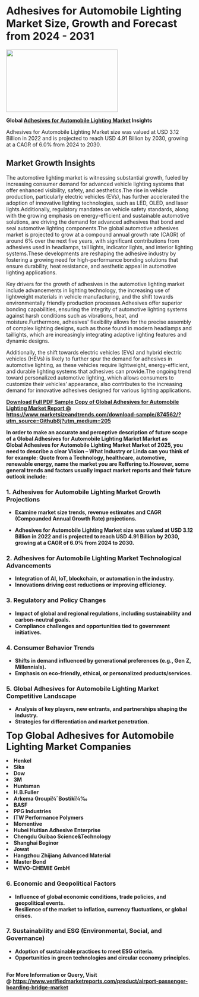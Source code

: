 <H1>Adhesives for Automobile Lighting Market Size, Growth and Forecast from 2024 - 2031</H1><img class="aligncenter size-medium wp-image-584254" src="https://thirdeyenews.in/wp-content/uploads/2024/09/Global-Market-Research-300x168.jpeg" alt="" width="300" height="168" /><p><strong>Global&nbsp;<a href="https://www.marketsizeandtrends.com/download-sample/874562/?utm_source=Github8j?utm_medium=205">Adhesives for Automobile Lighting Market</a> Insights</strong></p><p>Adhesives for Automobile Lighting Market size was valued at USD 3.12 Billion in 2022 and is projected to reach USD 4.91 Billion by 2030, growing at a CAGR of 6.0% from 2024 to 2030.</p><p><h2>Market Growth Insights</h2> <p>The automotive lighting market is witnessing substantial growth, fueled by increasing consumer demand for advanced vehicle lighting systems that offer enhanced visibility, safety, and aesthetics.The rise in vehicle production, particularly electric vehicles (EVs), has further accelerated the adoption of innovative lighting technologies, such as LED, OLED, and laser lights.Additionally, regulatory mandates on vehicle safety standards, along with the growing emphasis on energy-efficient and sustainable automotive solutions, are driving the demand for advanced adhesives that bond and seal automotive lighting components.The global automotive adhesives market is projected to grow at a compound annual growth rate (CAGR) of around 6% over the next five years, with significant contributions from adhesives used in headlamps, tail lights, indicator lights, and interior lighting systems.These developments are reshaping the adhesive industry by fostering a growing need for high-performance bonding solutions that ensure durability, heat resistance, and aesthetic appeal in automotive lighting applications.</p> <p><strong><a href="#"></a></strong></p> <p>Key drivers for the growth of adhesives in the automotive lighting market include advancements in lighting technology, the increasing use of lightweight materials in vehicle manufacturing, and the shift towards environmentally friendly production processes.Adhesives offer superior bonding capabilities, ensuring the integrity of automotive lighting systems against harsh conditions such as vibrations, heat, and moisture.Furthermore, adhesives' flexibility allows for the precise assembly of complex lighting designs, such as those found in modern headlamps and taillights, which are increasingly integrating adaptive lighting features and dynamic designs.</p> <p>Additionally, the shift towards electric vehicles (EVs) and hybrid electric vehicles (HEVs) is likely to further spur the demand for adhesives in automotive lighting, as these vehicles require lightweight, energy-efficient, and durable lighting systems that adhesives can provide.The ongoing trend toward personalized automotive lighting, which allows consumers to customize their vehicles’ appearance, also contributes to the increasing demand for innovative adhesives designed for various lighting applications.</p> <p><strong><a href="#"></p><p><span class=""><strong>Download Full PDF Sample Copy of Global Adhesives for Automobile Lighting Market Report</strong> @ <a href="https://www.marketsizeandtrends.com/download-sample/874562/?utm_source=Github8j?utm_medium=205" target="_blank">https://www.marketsizeandtrends.com/download-sample/874562/?utm_source=Github8j?utm_medium=205</a></span></p><p>In order to make an accurate and perceptive description of future scope of a Global&nbsp;Adhesives for Automobile Lighting Market Market as Global&nbsp;Adhesives for Automobile Lighting Market Market of 2025, you need to describe a clear Vision &ndash; What Industry or Linda can you think of for example: Quote from a Technology, healthcare, automotive, renewable energy, name the market you are Reffering to.However, some general trends and factors usually impact market reports and their future outlook include:</p><h3>1.&nbsp;<strong>Adhesives for Automobile Lighting Market Growth Projections</strong></h3><ul><li>Examine market size trends, revenue estimates and CAGR (Compounded Annual Growth Rate) projections.</li><li><p>Adhesives for Automobile Lighting Market size was valued at USD 3.12 Billion in 2022 and is projected to reach USD 4.91 Billion by 2030, growing at a CAGR of 6.0% from 2024 to 2030.</p></li></ul><h3>2.&nbsp;<strong>Adhesives for Automobile Lighting Market Technological Advancements</strong></h3><ul><li>Integration of AI, IoT, blockchain, or automation in the industry.</li><li>Innovations driving cost reductions or improving efficiency.</li></ul><h3>3.&nbsp;<strong>Regulatory and Policy Changes</strong></h3><ul><li>Impact of global and regional regulations, including sustainability and carbon-neutral goals.</li><li>Compliance challenges and opportunities tied to government initiatives.</li></ul><h3>4.&nbsp;<strong>Consumer Behavior Trends</strong></h3><ul><li>Shifts in demand influenced by generational preferences (e.g., Gen Z, Millennials).</li><li>Emphasis on eco-friendly, ethical, or personalized products/services.</li></ul><h3>5.&nbsp;<strong>Global Adhesives for Automobile Lighting Market Competitive Landscape</strong></h3><ul><li>Analysis of key players, new entrants, and partnerships shaping the industry.</li><li>Strategies for differentiation and market penetration.</li></ul><p data-pm-slice="1 1 []"><span style="color: inherit; font-family: inherit; font-size: 25px;">Top Global Adhesives for Automobile Lighting Market Companies</span></p><div class="" data-test-id=""><p><li>Henkel</li><li> Sika</li><li> Dow</li><li> 3M</li><li> Huntsman</li><li> H.B.Fuller</li><li> Arkema Groupï¼ˆBostikï¼‰</li><li> BASF</li><li> PPG Industries</li><li> ITW Performance Polymers</li><li> Momentive</li><li> Hubei Huitian Adhesive Enterprise</li><li> Chengdu Guibao Science&Technology</li><li> Shanghai Beginor</li><li> Jowat</li><li> Hangzhou Zhijiang Advanced Material</li><li> Master Bond</li><li> WEVO-CHEMIE GmbH</li></p></div><h3>6.&nbsp;<strong>Economic and Geopolitical Factors</strong></h3><ul><li>Influence of global economic conditions, trade policies, and geopolitical events.</li><li>Resilience of the market to inflation, currency fluctuations, or global crises.</li></ul><h3>7.&nbsp;<strong>Sustainability and ESG (Environmental, Social, and Governance)</strong></h3><ul><li>Adoption of sustainable practices to meet ESG criteria.</li><li>Opportunities in green technologies and circular economy principles.</li></ul><h2><strong style="font-size: 14px;">For More Information or Query, Visit @&nbsp;</strong><a style="background-color: #ffffff; font-size: 14px;" href="https://www.marketsizeandtrends.com/report/adhesives-for-automobile-lighting-market/" target="_blank">https://www.verifiedmarketreports.com/product/airport-passenger-boarding-bridge-market</a></h2>
